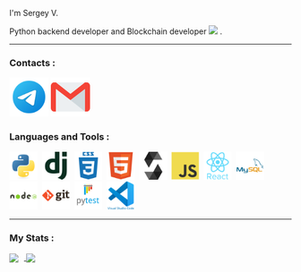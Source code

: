 I'm Sergey V.

Python backend developer and Blockchain developer <img src="https://media.giphy.com/media/WUlplcMpOCEmTGBtBW/giphy.gif" width="30"> .

---
### Contacts :
[<img src="./svg/telegram.svg" width="70px" height="70px">](https://t.me/saiokan)
[<img src="./svg/gmail.svg" width="70px" height="70px">](mailto:goldremt@yandex.ru)

### Languages and Tools :

<p>
<img src="https://github.com/devicons/devicon/blob/master/icons/python/python-original.svg" title="Python" alt="Python" width="50" height="50"/>&nbsp;
<img src="https://github.com/devicons/devicon/blob/master/icons/django/django-plain.svg" title="Django" alt="dj" width="50" height="50"/>&nbsp;
<img src="https://github.com/devicons/devicon/blob/master/icons/css3/css3-plain-wordmark.svg"  title="CSS3" alt="CSS" width="50" height="50"/>&nbsp;
<img src="https://github.com/devicons/devicon/blob/master/icons/html5/html5-original.svg" title="HTML5" alt="HTML" width="50" height="50"/>&nbsp;
<img src="https://github.com/devicons/devicon/blob/master/icons/solidity/solidity-original.svg" title="Solidity" alt="Solidity " width="50" height="50"/>&nbsp;
<img src="https://github.com/devicons/devicon/blob/master/icons/javascript/javascript-original.svg" title="JavaScript" alt="JavaScript" width="50" height="50"/>&nbsp;
<img src="https://github.com/devicons/devicon/blob/master/icons/react/react-original-wordmark.svg" title="React" alt="React" width="50" height="50"/>&nbsp;
<img src="https://github.com/devicons/devicon/blob/master/icons/mysql/mysql-original-wordmark.svg" title="MySQL"  alt="MySQL" width="50" height="50"/>&nbsp;
<img src="https://github.com/devicons/devicon/blob/master/icons/nodejs/nodejs-original-wordmark.svg" title="NodeJS" alt="NodeJS" width="50" height="50"/>&nbsp;
<img src="https://github.com/devicons/devicon/blob/master/icons/git/git-original-wordmark.svg" title="Git" **alt="Git" width="50" height="50"/>&nbsp;
<img src="https://github.com/devicons/devicon/blob/master/icons/pytest/pytest-original-wordmark.svg" title="Git" **alt="Git" width="50" height="50"/>&nbsp;
<img src="https://github.com/devicons/devicon/blob/master/icons/vscode/vscode-original-wordmark.svg" title="Git" **alt="Git" width="50" height="50"/>&nbsp;
</p>

---

### My Stats :
<div>
<a href="https://github-readme-stats-sigma-five.vercel.app/api?username=YokaSaio&hide=contribs&show_icons=true&theme=dark">
  <img  align="center" height="130" style="margin-right: 10px" src="https://github-readme-stats-sigma-five.vercel.app/api?username=YokaSaio&hide=contribs&show_icons=true&theme=dark" />
</a>
<a href="https://github-readme-stats-sigma-five.vercel.app/api/top-langs/?username=YokaSaio&layout=compact&theme=dark">
  <img align="center" height="130" src="https://github-readme-stats-sigma-five.vercel.app/api/top-langs/?username=YokaSaio&layout=compact&theme=dark" />
</a>
</div>
